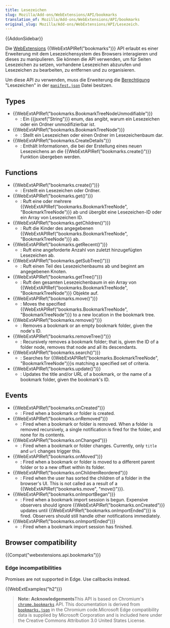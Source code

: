 ```yaml
---
title: Lesezeichen
slug: Mozilla/Add-ons/WebExtensions/API/bookmarks
translation_of: Mozilla/Add-ons/WebExtensions/API/bookmarks
original_slug: Mozilla/Add-ons/WebExtensions/API/Lesezeich.
---
```

{{AddonSidebar}}

Die [WebExtensions](/de/docs/Mozilla/Add-ons/WebExtensions) {{WebExtAPIRef("bookmarks")}} API erlaubt es einer Erweiterung mit dem Lesezeichensystem des Browsers interagieren und dieses zu manipulieren. Sie können die API verwenden, um für Seiten Lesezeichen zu setzen, vorhandene Lesezeichen abzurufen und Lesezeichen zu bearbeiten, zu entfernen und zu organisieren.

Um diese API zu verwenden, muss die Erweiterung die [Berechtigung](/de/docs/Mozilla/Add-ons/WebExtensions/manifest.json/permissions) "Lesezeichen" in der [`manifest.json`](/en-US/docs/Mozilla/Add-ons/WebExtensions/manifest.json) Datei besitzen.

## Types

- {{WebExtAPIRef("bookmarks.BookmarkTreeNodeUnmodifiable")}}
  - : Ein {{jsxref("String")}} enum, das angibt, warum ein Lesezeichen oder ein Ordner unmodifizierbar ist.
- {{WebExtAPIRef("bookmarks.BookmarkTreeNode")}}
  - : Stellt ein Lesezeichen oder einen Ordner im Lesezeichenbaum dar.
- {{WebExtAPIRef("bookmarks.CreateDetails")}}
  - : Enthält Informationen, die bei der Erstellung eines neuen Lesezeichens an die {{WebExtAPIRef("bookmarks.create()")}} Funktion übergeben werden.

## Functions

- {{WebExtAPIRef("bookmarks.create()")}}
  - : Erstellt ein Lesezeichen oder Ordner.
- {{WebExtAPIRef("bookmarks.get()")}}
  - : Ruft eine oder mehrere {{WebExtAPIRef("bookmarks.BookmarkTreeNode", "BookmarkTreeNode")}} ab und übergibt eine Lesezeichen-ID oder ein Array von Lesezeichen ID.
- {{WebExtAPIRef("bookmarks.getChildren()")}}
  - : Ruft die Kinder des angegebenen {{WebExtAPIRef("bookmarks.BookmarkTreeNode", "BookmarkTreeNode")}} ab.
- {{WebExtAPIRef("bookmarks.getRecent()")}}
  - : Ruft eine angeforderte Anzahl von zuletzt hinzugefügten Lesezeichen ab.
- {{WebExtAPIRef("bookmarks.getSubTree()")}}
  - : Ruft einen Teil des Lesezeichenbaums ab und beginnt am angegebenen Knoten.
- {{WebExtAPIRef("bookmarks.getTree()")}}
  - : Ruft den gesamten Lesezeichenbaum in ein Array von {{WebExtAPIRef("bookmarks.BookmarkTreeNode", "BookmarkTreeNode")}} Objekte auf.
- {{WebExtAPIRef("bookmarks.move()")}}
  - : Moves the specified {{WebExtAPIRef("bookmarks.BookmarkTreeNode", "BookmarkTreeNode")}} to a new location in the bookmark tree.
- {{WebExtAPIRef("bookmarks.remove()")}}
  - : Removes a bookmark or an empty bookmark folder, given the node's ID.
- {{WebExtAPIRef("bookmarks.removeTree()")}}
  - : Recursively removes a bookmark folder; that is, given the ID of a folder node, removes that node and all its descendants.
- {{WebExtAPIRef("bookmarks.search()")}}
  - : Searches for {{WebExtAPIRef("bookmarks.BookmarkTreeNode", "BookmarkTreeNode")}}s matching a specified set of criteria.
- {{WebExtAPIRef("bookmarks.update()")}}
  - : Updates the title and/or URL of a bookmark, or the name of a bookmark folder, given the bookmark's ID.

## Events

- {{WebExtAPIRef("bookmarks.onCreated")}}
  - : Fired when a bookmark or folder is created.
- {{WebExtAPIRef("bookmarks.onRemoved")}}
  - : Fired when a bookmark or folder is removed. When a folder is removed recursively, a single notification is fired for the folder, and none for its contents.
- {{WebExtAPIRef("bookmarks.onChanged")}}
  - : Fired when a bookmark or folder changes. Currently, only `title` and `url` changes trigger this.
- {{WebExtAPIRef("bookmarks.onMoved")}}
  - : Fired when a bookmark or folder is moved to a different parent folder or to a new offset within its folder.
- {{WebExtAPIRef("bookmarks.onChildrenReordered")}}
  - : Fired when the user has sorted the children of a folder in the browser's UI. This is not called as a result of a {{WebExtAPIRef("bookmarks.move", "move()")}}.
- {{WebExtAPIRef("bookmarks.onImportBegan")}}
  - : Fired when a bookmark import session is begun. Expensive observers should ignore {{WebExtAPIRef("bookmarks.onCreated")}} updates until {{WebExtAPIRef("bookmarks.onImportEnded")}} is fired. Observers should still handle other notifications immediately.
- {{WebExtAPIRef("bookmarks.onImportEnded")}}
  - : Fired when a bookmark import session has finished.

## Browser compatibility

{{Compat("webextensions.api.bookmarks")}}

### Edge incompatibilities

Promises are not supported in Edge. Use callbacks instead.

{{WebExtExamples("h2")}}

> **Note:** **Acknowledgements**This API is based on Chromium's [`chrome.bookmarks`](https://developer.chrome.com/extensions/bookmarks) API. This documentation is derived from [`bookmarks.json`](https://chromium.googlesource.com/chromium/src/+/master/chrome/common/extensions/api/bookmarks.json) in the Chromium code.Microsoft Edge compatibility data is supplied by Microsoft Corporation and is included here under the Creative Commons Attribution 3.0 United States License.
